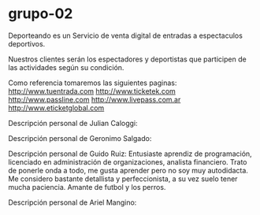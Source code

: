 # grupo-02

Deporteando es un Servicio de venta digital de entradas a espectaculos deportivos.

Nuestros clientes serán los espectadores y deportistas que participen de las actividades según su condición.

Como referencia tomaremos las siguientes paginas:
http://www.tuentrada.com
http://www.ticketek.com
http://www.passline.com
http://www.livepass.com.ar
http://www.eticketglobal.com



Descripción personal de Julian Caloggi:

Descripción personal de Geronimo Salgado:

Descripción personal de Guido Ruiz:
Entusiaste aprendiz de programación, licenciado en administración de organizaciones, analista financiero.
Trato de ponerle onda a todo, me gusta aprender pero no soy muy autodidacta. Me considero bastante detallista y perfeccionista, a su vez suelo tener mucha paciencia.
Amante de futbol y los perros.

Descripción personal de Ariel Mangino:
